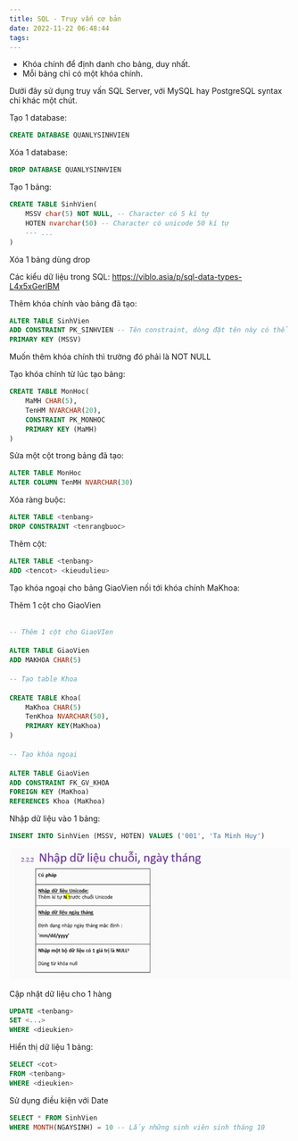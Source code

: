 ```yaml
---
title: SQL - Truy vấn cơ bản
date: 2022-11-22 06:48:44
tags:
---
```


- Khóa chính để định danh cho bảng, duy nhất.
- Mỗi bảng chỉ có một khóa chính.

Dưới đây sử dụng truy vấn SQL Server, với MySQL hay PostgreSQL syntax chỉ khác một chút.

Tạo 1 database:

```sql
CREATE DATABASE QUANLYSINHVIEN
```

Xóa 1 database:

```sql
DROP DATABASE QUANLYSINHVIEN
```

Tạo 1 bảng:

```sql
CREATE TABLE SinhVien(
    MSSV char(5) NOT NULL, -- Character có 5 kí tự
    HOTEN nvarchar(50) -- Character có unicode 50 kí tự
    --- ...
)
```
Xóa 1 bảng dùng drop

Các kiểu dữ liệu trong SQL: https://viblo.asia/p/sql-data-types-L4x5xGerlBM

Thêm khóa chính vào bảng đã tạo:

```SQL
ALTER TABLE SinhVien
ADD CONSTRAINT PK_SINHVIEN -- Tên constraint, dòng đặt tên này có thể bỏ đi - khi đó hệ thống tự đặt tên
PRIMARY KEY (MSSV)
```

Muốn thêm khóa chính thì trường đó phải là NOT NULL

Tạo khóa chính từ lúc tạo bảng:

```sql
CREATE TABLE MonHoc(
    MaMH CHAR(5),
    TenHM NVARCHAR(20),
    CONSTRAINT PK_MONHOC
    PRIMARY KEY (MaMH)
)
```

Sửa một cột trong bảng đã tạo:

```sql
ALTER TABLE MonHoc
ALTER COLUMN TenMH NVARCHAR(30)
```

Xóa ràng buộc:

```sql
ALTER TABLE <tenbang>
DROP CONSTRAINT <tenrangbuoc>
```
Thêm cột:

```sql
ALTER TABLE <tenbang>
ADD <tencot> <kieudulieu>
```

Tạo khóa ngoại cho bảng GiaoVien nối tới khóa chính MaKhoa:

Thêm 1 cột cho GiaoVien

```sql

-- Thêm 1 cột cho GiaoVIen

ALTER TABLE GiaoVien
ADD MAKHOA CHAR(5)

-- Tạo table Khoa

CREATE TABLE Khoa(
    MaKhoa CHAR(5)
    TenKhoa NVARCHAR(50),
    PRIMARY KEY(MaKhoa)
)

-- Tạo khóa ngoại

ALTER TABLE GiaoVien
ADD CONSTRAINT FK_GV_KHOA
FOREIGN KEY (MaKhoa)
REFERENCES Khoa (MaKhoa)

```

Nhập dữ liệu vào 1 bảng:

``` sql
INSERT INTO SinhVien (MSSV, HOTEN) VALUES ('001', 'Ta Minh Huy')
```

![](/images/SQLPost/Screenshot_1.png)

Cập nhật dữ liệu cho 1 hàng

```sql
UPDATE <tenbang>
SET <...>
WHERE <dieukien>
```

Hiển thị dữ liệu 1 bảng:

```sql
SELECT <cot>
FROM <tenbang>
WHERE <dieukien>
```

Sử dụng điều kiện với Date

```sql
SELECT * FROM SinhVien
WHERE MONTH(NGAYSINH) = 10 -- Lấy những sinh viên sinh tháng 10
```

